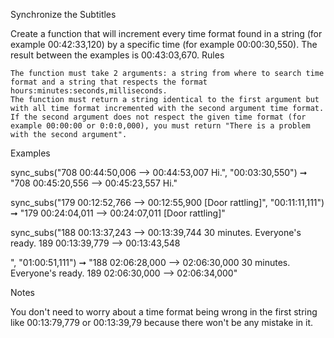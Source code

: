 
Synchronize the Subtitles

Create a function that will increment every time format found in a string (for example 00:42:33,120) by a specific time (for example 00:00:30,550). The result between the examples is 00:43:03,670.
Rules

    The function must take 2 arguments: a string from where to search time format and a string that respects the format hours:minutes:seconds,milliseconds.
    The function must return a string identical to the first argument but with all time format incremented with the second argument time format.
    If the second argument does not respect the given time format (for example 00:00:00 or 0:0:0,000), you must return "There is a problem with the second argument".

Examples

sync_subs("708
00:44:50,006 --> 00:44:53,007
Hi.", "00:03:30,550")
➞
"708
00:45:20,556 --> 00:45:23,557
Hi."

sync_subs("179
00:12:52,766 --> 00:12:55,900
[Door rattling]", "00:11:11,111")
➞
"179
00:24:04,011 --> 00:24:07,011
[Door rattling]"

sync_subs("188
00:13:37,243 --> 00:13:39,744
30 minutes.
Everyone's ready.
189
00:13:39,779 --> 00:13:43,548

", "01:00:51,111")
➞
"188
02:06:28,000 --> 02:06:30,000
30 minutes.
Everyone's ready.
189
02:06:30,000 --> 02:06:34,000"

Notes

You don't need to worry about a time format being wrong in the first string like 00:13:79,779 or 00:13:39,79 because there won't be any mistake in it.

